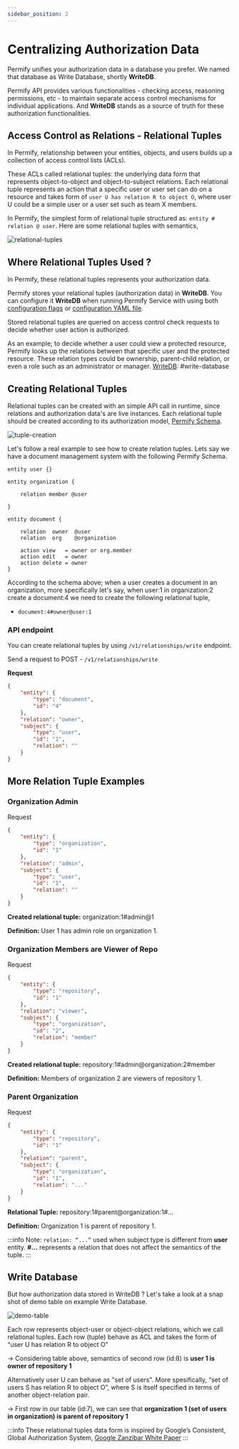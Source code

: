 ```yaml
---
sidebar_position: 2
---
```


# Centralizing Authorization Data

Permify unifies your authorization data in a database you prefer. We named that database as Write Database, shortly **WriteDB**.

Permify API provides various functionalities - checking access, reasoning permissions, etc - to maintain separate access control mechanisms for individual applications. And **WriteDB** stands as a source of truth for these authorization functionalities.

## Access Control as Relations - Relational Tuples

In Permify, relationship between your entities, objects, and users builds up a collection of access control lists (ACLs). 

These ACLs called relational tuples: the underlying data form that represents object-to-object and object-to-subject relations. Each relational tuple represents an action that a specific user or user set can do on a resource and takes form of `user U has relation R to object O`, where user U could be a simple user or a user set such as team X members.

In Permify, the simplest form of relational tuple structured as: `entity # relation @ user`. Here are some relational tuples with semantics,

![relational-tuples](https://user-images.githubusercontent.com/34595361/183959294-149fcbb9-7f10-4c1e-8d66-20a839893909.png)

## Where Relational Tuples Used ?

In Permify, these relational tuples represents your authorization data. 

Permify stores your relational tuples (authorization data) in **WriteDB**. You can configure it **WriteDB** when running Permify Service with using both [configuration flags](/docs/installation/brew#configuration-flags)  or [configuration YAML file](https://github.com/Permify/permify/blob/master/example.config.yaml). 

Stored relational tuples are queried on access control check requests to decide whether user action is authorized. 

As an example; to decide whether a user could view a protected resource, Permify looks up the relations between that specific user and the protected resource. These relation types could be ownership, parent-child relation, or even a role such as an administrator or manager.
[WriteDB]: #write-database

## Creating Relational Tuples 

Relational tuples can be created with an simple API call in runtime, since relations and authorization data's are live instances. Each relational tuple should be created according to its authorization model, [Permify Schema]. 

[Permify Schema]: docs/getting-started/modeling

![tuple-creation](https://user-images.githubusercontent.com/34595361/186637488-30838a3b-849a-4859-ae4f-d664137bb6ba.png)

Let's follow a real example to see how to create relation tuples. Lets say we have a document management system with the following Permify Schema.

```perm
entity user {} 

entity organization {

    relation member @user

} 

entity document {
    
    relation  owner  @user   
    relation  org    @organization      

    action view   = owner or org.member
    action edit   = owner 
    action delete = owner
} 
```

 According to the schema above; when a user creates a document in an organization, more specifically let's say, when user:1 in organization:2 create a document:4 we need to create the following relational tuple,

- `document:4#owner@user:1`

[WriteDB]: #write-database

### API endpoint 

You can create relational tuples by using `/v1/relationships/write` endpoint. 

Send a request to POST - `/v1/relationships/write`

**Request**

```json
{
    "entity": {
        "type": "document",
        "id": "4" 
    },
    "relation": "owner",
    "subject": {
        "type": "user",
        "id": "1", 
        "relation": ""
    }
}
```

## More Relation Tuple Examples

### Organization Admin

Request

```json
{
    "entity": {
        "type": "organization",
        "id": "1"
    },
    "relation": "admin",
    "subject": {
        "type": "user",
        "id": "1",
        "relation": ""
    }
}
```

**Created relational tuple:** organization:1#admin@1

**Definition:** User 1 has admin role on organization 1.

### Organization Members are Viewer of Repo

Request

```json
{
    "entity": {
        "type": "repository",
        "id": "1"
    },
    "relation": "viewer",
    "subject": {
        "type": "organization",
        "id": "2",
        "relation": "member"
    }
}
```

**Created relational tuple:** repository:1#admin@organization:2#member

**Definition:** Members of organization 2 are viewers of repository 1.

### Parent Organization

Request

```json
{
    "entity": {
        "type": "repository",
        "id": "1"
    },
    "relation": "parent",
    "subject": {
        "type": "organization",
        "id": "1",
        "relation": "..."
    }
}
```

**Relational Tuple:** repository:1#parent@organization:1#…

**Definition:** Organization 1 is parent of repository 1.

:::info
Note: `relation: “...”` used when subject type is different from **user** entity. **#…** represents a relation that does not affect the semantics of the tuple.
:::

## Write Database 

But how authorization data stored in WriteDB ? Let's take a look at a snap shot of demo table on example Write Database.

![demo-table](https://user-images.githubusercontent.com/34595361/180988784-a9424088-2d4f-4cee-8db4-96adde40d27d.png)

Each row represents object-user or object-object relations, which we call relational tuples. Each row (tuple) behave as ACL and takes the form of “user U has relation R to object O”

→ Considering table above, semantics of second row (id:8) is **user 1 is owner of repository 1**

Alternatively user U can behave as "set of users".
More spesifically, “set of users S has relation R to object O”, where S is itself specified in terms of another object-relation pair. 

 → First row in our table (id:7), we can see that **organization 1 (set of users in organization) is parent of repository 1**

:::info
These relational tuples data form is inspired by Google’s Consistent, Global Authorization System, [Google Zanzibar White Paper](https://storage.googleapis.com/pub-tools-public-publication-data/pdf/41f08f03da59f5518802898f68730e247e23c331.pdf)
:::